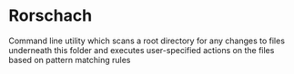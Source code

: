 # Rorschach

Command line utility which scans a root directory for any changes to files underneath this folder and executes user-specified actions on the files based on pattern matching rules